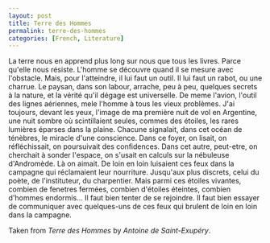 ```yaml
---
layout: post
title: Terre des Hommes
permalink: terre-des-hommes
categories: [French, Literature]
---
```


La terre nous en apprend plus long sur nous que tous les livres. Parce
qu'elle nous résiste. L'homme se découvre quand il se mesure avec
l'obstacle. Mais, pour l'atteindre, il lui faut un outil. Il lui faut un
rabot, ou une charrue. Le paysan, dans son labour, arrache, peu à peu,
quelques secrets à la nature, et la vérité qu'il dégage est universelle.
De meme l'avion, l'outil des lignes aériennes, mele l'homme à tous les
vieux problèmes.
J'ai toujours, devant les yeux, l'image de ma première nuit de vol en
Argentine, une nuit sombre où scintillaient seules, commes des étoiles,
les rares lumières éparses dans la plaine.
Chacune signalait, dans cet océan de ténèbres, le miracle d'une
conscience. Dans ce foyer, on lisait, on réfléchissait, on poursuivait
des confidences. Dans cet autre, peut-etre, on cherchait à sonder
l'espace, on s'usait en calculs sur la nébuleuse d'Andromède. Là on
aimait. De loin en loin luisaient ces feux dans la campagne qui
réclamaient leur nourriture. Jusqu'aux plus discrets, celui du poète,
de l'instituteur, du charpentier. Mais parmi ces étoiles vivantes,
combien de fenetres fermées, combien d'étoiles éteintes, combien
d'hommes endormis...
Il faut bien tenter de se rejoindre. Il faut bien essayer de communiquer
avec quelques-uns de ces feux qui brulent de loin en loin dans la
campagne.

Taken from *Terre des Hommes* by *Antoine de Saint-Exupéry*.
